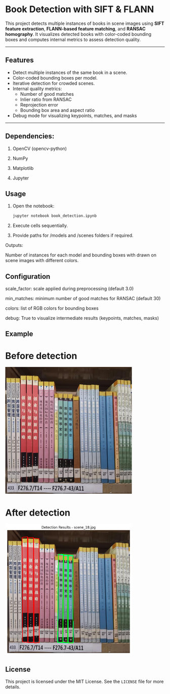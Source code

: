 # Book Detection with SIFT & FLANN

This project detects multiple instances of books in scene images using **SIFT feature extraction**, **FLANN-based feature matching**, and **RANSAC homography**. It visualizes detected books with color-coded bounding boxes and computes internal metrics to assess detection quality.

---

## Features

- Detect multiple instances of the same book in a scene.
- Color-coded bounding boxes per model.
- Iterative detection for crowded scenes.
- Internal quality metrics:
  - Number of good matches
  - Inlier ratio from RANSAC
  - Reprojection error
  - Bounding box area and aspect ratio
- Debug mode for visualizing keypoints, matches, and masks

---

## Dependencies:

1. OpenCV (opencv-python)

2. NumPy

3. Matplotlib

4. Jupyter 


## Usage

1. Open the notebook:
   ```sh
   jupyter notebook book_detection.ipynb
   ```
2. Execute cells sequentially.

3. Provide paths for /models and /scenes folders if required.

Outputs:

Number of instances for each model and bounding boxes with drawn on scene images with different colors.

## Configuration

scale_factor: scale applied during preprocessing (default 3.0)

min_matches: minimum number of good matches for RANSAC (default 30)

colors: list of RGB colors for bounding boxes

debug: True to visualize intermediate results (keypoints, matches, masks)

## Example

<p float="left">
  <h1> Before detection </h1><img src="https://github.com/alessandrocapialbi/Book_Detection/blob/main/scene_18.jpg" width="400" />
  <h1> After detection </h1><img src="https://github.com/alessandrocapialbi/Book_Detection/blob/main/scene18_bounding_boxes.png" width="400" />
</p>

## License

This project is licensed under the MIT License. See the `LICENSE` file for more details.




